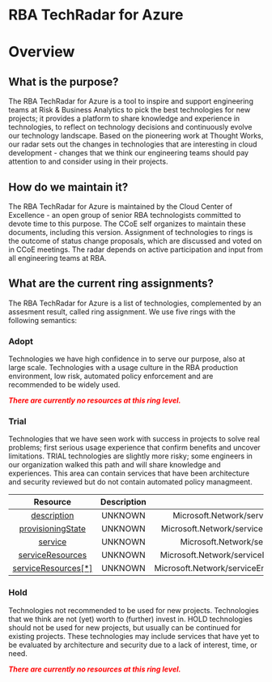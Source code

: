 
RBA TechRadar for Azure
=======================

# Overview

## What is the purpose?


The RBA TechRadar for Azure is a tool to inspire and support engineering teams at Risk & Business Analytics to pick the best technologies for new projects; it provides a platform to share knowledge and experience in technologies, to reflect on technology decisions and continuously evolve our technology landscape.  Based on the pioneering work at Thought Works, our radar sets out the changes in technologies that are interesting in cloud development - changes that we think our engineering teams should pay attention to and consider using in their projects.
## How do we maintain it?


The RBA TechRadar for Azure is maintained by the Cloud Center of Excellence - an open group of senior RBA technologists committed to devote time to this purpose.  The CCoE self organizes to maintain these documents, including this version.  Assignment of technologies to rings is the outcome of status change proposals, which are discussed and voted on in CCoE meetings.  The radar depends on active participation and input from all engineering teams at RBA.
## What are the current ring assignments?


The RBA TechRadar for Azure is a list of technologies, complemented by an assesment result, called ring assignment.  We use five rings with the following semantics:
### Adopt


Technologies we have high confidence in to serve our purpose, also at large scale.  Technologies with a usage culture in the RBA production environment, low risk, automated policy enforcement and are recommended to be widely used.  
  
***<font color="red"> There are currently no resources at this ring level. </font>***
### Trial


Technologies that we have seen work with success in projects to solve real problems;  first serious usage experience that confirm benefits and uncover limitations.  TRIAL technologies are slightly more risky; some engineers in our organization walked this path and will share knowledge and experiences.  This area can contain services that have been architecture and security reviewed but do not contain automated policy managmeent.  

|Resource|Description|Path|Status|
| :---: | :---: | :---: | :---: |
|[description](https://github.com/openrba/python-azure-techradar/Microsoft.Network/serviceEndpointPolicies/serviceEndpointPolicyDefinitions/description/README.md)|UNKNOWN|Microsoft.Network/serviceEndpointPolicies/serviceEndpointPolicyDefinitions/description|TRIAL|
|[provisioningState](https://github.com/openrba/python-azure-techradar/Microsoft.Network/serviceEndpointPolicies/serviceEndpointPolicyDefinitions/provisioningState/README.md)|UNKNOWN|Microsoft.Network/serviceEndpointPolicies/serviceEndpointPolicyDefinitions/provisioningState|TRIAL|
|[service](https://github.com/openrba/python-azure-techradar/Microsoft.Network/serviceEndpointPolicies/serviceEndpointPolicyDefinitions/service/README.md)|UNKNOWN|Microsoft.Network/serviceEndpointPolicies/serviceEndpointPolicyDefinitions/service|TRIAL|
|[serviceResources](https://github.com/openrba/python-azure-techradar/Microsoft.Network/serviceEndpointPolicies/serviceEndpointPolicyDefinitions/serviceResources/README.md)|UNKNOWN|Microsoft.Network/serviceEndpointPolicies/serviceEndpointPolicyDefinitions/serviceResources|TRIAL|
|[serviceResources[*]](https://github.com/openrba/python-azure-techradar/Microsoft.Network/serviceEndpointPolicies/serviceEndpointPolicyDefinitions/serviceResources[*]/README.md)|UNKNOWN|Microsoft.Network/serviceEndpointPolicies/serviceEndpointPolicyDefinitions/serviceResources[*]|TRIAL|

### Hold


Technologies not recommended to be used for new projects. Technologies that we think are not (yet) worth to (further) invest in.  HOLD technologies should not be used for new projects, but usually can be continued for existing projects.  These technologies may include services that have yet to be evaluated by architecture and security due to a lack of interest, time, or need.  
  
***<font color="red"> There are currently no resources at this ring level. </font>***